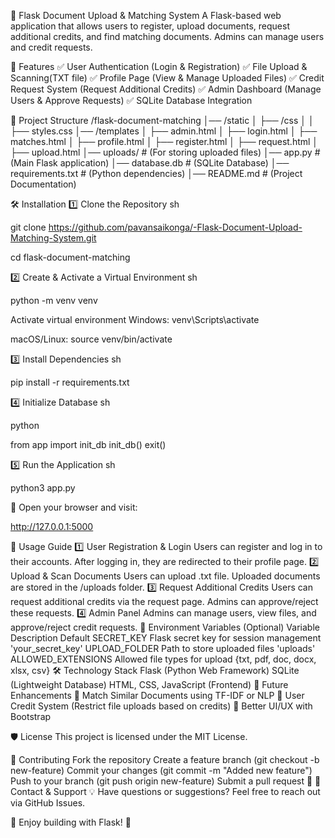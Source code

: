 📌 Flask Document Upload & Matching System
A Flask-based web application that allows users to register, upload documents, request additional credits, and find matching documents. Admins can manage users and credit requests.

🚀 Features
✅ User Authentication (Login & Registration)
✅ File Upload & Scanning(TXT file) ✅ Profile Page (View & Manage Uploaded Files)
✅ Credit Request System (Request Additional Credits)
✅ Admin Dashboard (Manage Users & Approve Requests)
✅ SQLite Database Integration

📁 Project Structure
/flask-document-matching │── /static │ ├── /css │ │ ├── styles.css │── /templates │ ├── admin.html │ ├── login.html │ ├── matches.html │ ├── profile.html │ ├── register.html │ ├── request.html │ ├── upload.html │── uploads/ # (For storing uploaded files) │── app.py # (Main Flask application) │── database.db # (SQLite Database) │── requirements.txt # (Python dependencies) │── README.md # (Project Documentation)

🛠 Installation
1️⃣ Clone the Repository
sh

git clone https://github.com/pavansaikonga/-Flask-Document-Upload-Matching-System.git

cd flask-document-matching

2️⃣ Create & Activate a Virtual Environment
sh

python -m venv venv

Activate virtual environment
Windows:
venv\Scripts\activate

macOS/Linux:
source venv/bin/activate

3️⃣ Install Dependencies
sh

pip install -r requirements.txt

4️⃣ Initialize Database
sh

python

from app import init_db init_db() exit()

5️⃣ Run the Application
sh

python3 app.py

📌 Open your browser and visit:

http://127.0.0.1:5000

📝 Usage Guide
1️⃣ User Registration & Login
Users can register and log in to their accounts.
After logging in, they are redirected to their profile page.
2️⃣ Upload & Scan Documents
Users can upload .txt file.
Uploaded documents are stored in the /uploads folder.
3️⃣ Request Additional Credits
Users can request additional credits via the request page.
Admins can approve/reject these requests.
4️⃣ Admin Panel
Admins can manage users, view files, and approve/reject credit requests.
🔧 Environment Variables (Optional)
Variable	Description	Default
SECRET_KEY	Flask secret key for session management	'your_secret_key'
UPLOAD_FOLDER	Path to store uploaded files	'uploads'
ALLOWED_EXTENSIONS	Allowed file types for upload	{txt, pdf, doc, docx, xlsx, csv}
🛠 Technology Stack
Flask (Python Web Framework)
SQLite (Lightweight Database)
HTML, CSS, JavaScript (Frontend)
📌 Future Enhancements
🔹 Match Similar Documents using TF-IDF or NLP
🔹 User Credit System (Restrict file uploads based on credits)
🔹 Better UI/UX with Bootstrap

🛡 License
This project is licensed under the MIT License.

🤝 Contributing
Fork the repository
Create a feature branch (git checkout -b new-feature)
Commit your changes (git commit -m "Added new feature")
Push to your branch (git push origin new-feature)
Submit a pull request 🚀
📧 Contact & Support
💡 Have questions or suggestions? Feel free to reach out via GitHub Issues.

📌 Enjoy building with Flask! 🚀
